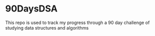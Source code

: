 # 90DaysDSA
This repo is used to track my progress through a 90 day challenge of studying data structures and algorithms
